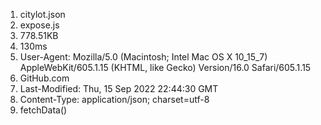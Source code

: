 1. citylot.json
2. expose.js
3. 778.51KB
4. 130ms
5. User-Agent: Mozilla/5.0 (Macintosh; Intel Mac OS X 10_15_7) AppleWebKit/605.1.15 (KHTML, like Gecko) Version/16.0 Safari/605.1.15
6. GitHub.com
7. Last-Modified: Thu, 15 Sep 2022 22:44:30 GMT
8. Content-Type: application/json; charset=utf-8
9. fetchData()